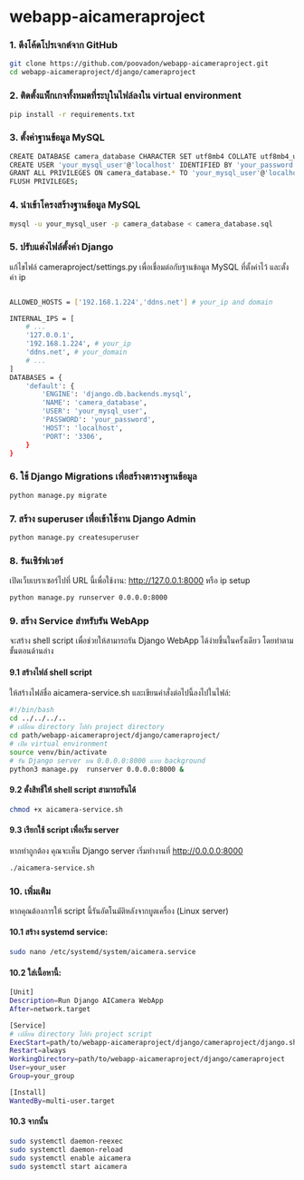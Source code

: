 # webapp-aicameraproject
### 1. ดึงโค้ดโปรเจกต์จาก GitHub
```bash
git clone https://github.com/poovadon/webapp-aicameraproject.git
cd webapp-aicameraproject/django/cameraproject
```
### 2. ติดตั้งแพ็กเกจทั้งหมดที่ระบุในไฟล์ลงใน virtual environment
```bash
pip install -r requirements.txt
```
### 3. ตั้งค่าฐานข้อมูล MySQL
```bash
CREATE DATABASE camera_database CHARACTER SET utf8mb4 COLLATE utf8mb4_unicode_ci;
CREATE USER 'your_mysql_user'@'localhost' IDENTIFIED BY 'your_password';
GRANT ALL PRIVILEGES ON camera_database.* TO 'your_mysql_user'@'localhost';
FLUSH PRIVILEGES;
```
### 4. นำเข้าโครงสร้างฐานข้อมูล MySQL
```bash
mysql -u your_mysql_user -p camera_database < camera_database.sql
```
### 5. ปรับแต่งไฟล์ตั้งค่า Django
แก้ไขไฟล์ cameraproject/settings.py เพื่อเชื่อมต่อกับฐานข้อมูล MySQL ที่ตั้งค่าไว้ และตั้งค่า ip
```bash

ALLOWED_HOSTS = ['192.168.1.224','ddns.net'] # your_ip and domain

INTERNAL_IPS = [
    # ...
    '127.0.0.1',
    '192.168.1.224', # your_ip
    'ddns.net', # your_domain
    # ...
]
DATABASES = {
    'default': {
        'ENGINE': 'django.db.backends.mysql',
        'NAME': 'camera_database',
        'USER': 'your_mysql_user',
        'PASSWORD': 'your_password',
        'HOST': 'localhost',
        'PORT': '3306',
    }
}
```
### 6. ใช้ Django Migrations เพื่อสร้างตารางฐานข้อมูล
```bash
python manage.py migrate
```
### 7. สร้าง superuser เพื่อเข้าใช้งาน Django Admin 
```bash
python manage.py createsuperuser
```
### 8. รันเซิร์ฟเวอร์
เปิดเว็บเบราเซอร์ไปที่ URL นี้เพื่อใช้งาน: http://127.0.0.1:8000 หรือ ip setup
```bash
python manage.py runserver 0.0.0.0:8000
```
### 9. สร้าง Service สำหรับรัน WebApp
จะสร้าง shell script เพื่อช่วยให้สามารถรัน Django WebApp ได้ง่ายขึ้นในครั้งเดียว โดยทำตามขั้นตอนด้านล่าง
#### 9.1 สร้างไฟล์ shell script
ให้สร้างไฟล์ชื่อ aicamera-service.sh และเขียนคำสั่งต่อไปนี้ลงไปในไฟล์:

```bash
#!/bin/bash
cd ../../../..
# เปลี่ยน directory ไปยัง project directory
cd path/webapp-aicameraproject/django/cameraproject/
# เปิด virtual environment
source venv/bin/activate
# รัน Django server บน 0.0.0.0:8000 แบบ background
python3 manage.py  runserver 0.0.0.0:8000 &
```
#### 9.2 ตั้งสิทธิ์ให้ shell script สามารถรันได้
```bash
chmod +x aicamera-service.sh
```

#### 9.3 เรียกใช้ script เพื่อเริ่ม server
หากทำถูกต้อง คุณจะเห็น Django server เริ่มทำงานที่ http://0.0.0.0:8000
```bash
./aicamera-service.sh
```
### 10. เพิ่มเติม
หากคุณต้องการให้ script นี้รันอัตโนมัติหลังจากบูตเครื่อง (Linux server)
#### 10.1 สร้าง systemd service:
```bash
sudo nano /etc/systemd/system/aicamera.service
```
#### 10.2 ใส่เนื้อหานี้:
```bash
[Unit]
Description=Run Django AICamera WebApp
After=network.target

[Service]
# เปลี่ยน directory ไปยัง project script 
ExecStart=path/to/webapp-aicameraproject/django/cameraproject/django.sh
Restart=always
WorkingDirectory=path/to/webapp-aicameraproject/django/cameraproject
User=your_user
Group=your_group

[Install]
WantedBy=multi-user.target
```
#### 10.3 จากนั้น
```bash
sudo systemctl daemon-reexec
sudo systemctl daemon-reload
sudo systemctl enable aicamera
sudo systemctl start aicamera
```
